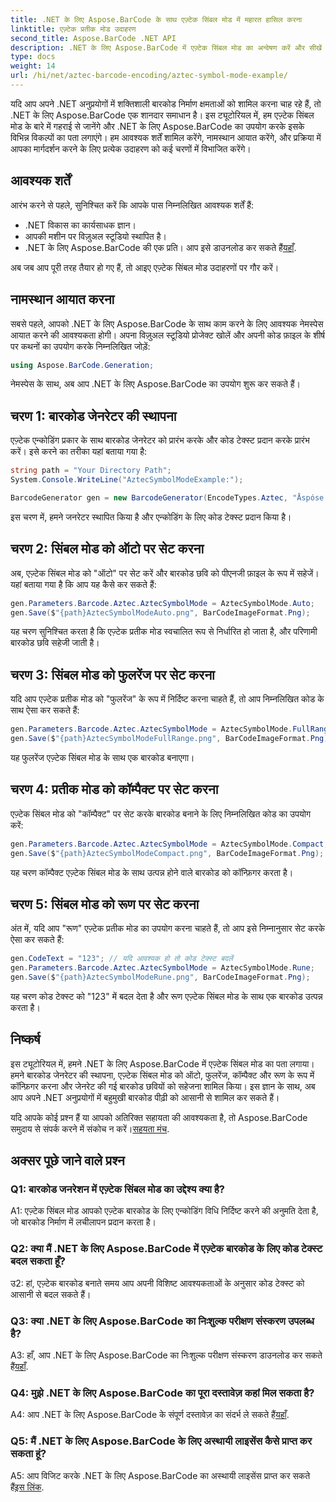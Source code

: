 ```yaml
---
title: .NET के लिए Aspose.BarCode के साथ एज़्टेक सिंबल मोड में महारत हासिल करना
linktitle: एज़्टेक प्रतीक मोड उदाहरण
second_title: Aspose.BarCode .NET API
description: .NET के लिए Aspose.BarCode में एज़्टेक सिंबल मोड का अन्वेषण करें और सीखें कि आसानी से बहुमुखी बारकोड कैसे उत्पन्न करें। इस व्यापक ट्यूटोरियल में ऑटो, फुलरेंज, कॉम्पैक्ट और रूण मोड का अनुभव प्राप्त करें।
type: docs
weight: 14
url: /hi/net/aztec-barcode-encoding/aztec-symbol-mode-example/
---
```

यदि आप अपने .NET अनुप्रयोगों में शक्तिशाली बारकोड निर्माण क्षमताओं को शामिल करना चाह रहे हैं, तो .NET के लिए Aspose.BarCode एक शानदार समाधान है। इस ट्यूटोरियल में, हम एज़्टेक सिंबल मोड के बारे में गहराई से जानेंगे और .NET के लिए Aspose.BarCode का उपयोग करके इसके विभिन्न विकल्पों का पता लगाएंगे। हम आवश्यक शर्तें शामिल करेंगे, नामस्थान आयात करेंगे, और प्रक्रिया में आपका मार्गदर्शन करने के लिए प्रत्येक उदाहरण को कई चरणों में विभाजित करेंगे।

## आवश्यक शर्तें

आरंभ करने से पहले, सुनिश्चित करें कि आपके पास निम्नलिखित आवश्यक शर्तें हैं:

- .NET विकास का कार्यसाधक ज्ञान।
- आपकी मशीन पर विज़ुअल स्टूडियो स्थापित है।
-  .NET के लिए Aspose.BarCode की एक प्रति। आप इसे डाउनलोड कर सकते हैं[यहाँ](https://releases.aspose.com/barcode/net/).

अब जब आप पूरी तरह तैयार हो गए हैं, तो आइए एज़्टेक सिंबल मोड उदाहरणों पर गौर करें।

## नामस्थान आयात करना

सबसे पहले, आपको .NET के लिए Aspose.BarCode के साथ काम करने के लिए आवश्यक नेमस्पेस आयात करने की आवश्यकता होगी। अपना विज़ुअल स्टूडियो प्रोजेक्ट खोलें और अपनी कोड फ़ाइल के शीर्ष पर कथनों का उपयोग करके निम्नलिखित जोड़ें:

```csharp
using Aspose.BarCode.Generation;
```

नेमस्पेस के साथ, अब आप .NET के लिए Aspose.BarCode का उपयोग शुरू कर सकते हैं।

## चरण 1: बारकोड जेनरेटर की स्थापना

एज़्टेक एन्कोडिंग प्रकार के साथ बारकोड जेनरेटर को प्रारंभ करके और कोड टेक्स्ट प्रदान करके प्रारंभ करें। इसे करने का तरीका यहां बताया गया है:

```csharp
string path = "Your Directory Path";
System.Console.WriteLine("AztecSymbolModeExample:");

BarcodeGenerator gen = new BarcodeGenerator(EncodeTypes.Aztec, "Åspóse.Barcóde©");
```

इस चरण में, हमने जनरेटर स्थापित किया है और एन्कोडिंग के लिए कोड टेक्स्ट प्रदान किया है।

## चरण 2: सिंबल मोड को ऑटो पर सेट करना

अब, एज़्टेक सिंबल मोड को "ऑटो" पर सेट करें और बारकोड छवि को पीएनजी फ़ाइल के रूप में सहेजें। यहां बताया गया है कि आप यह कैसे कर सकते हैं:

```csharp
gen.Parameters.Barcode.Aztec.AztecSymbolMode = AztecSymbolMode.Auto;
gen.Save($"{path}AztecSymbolModeAuto.png", BarCodeImageFormat.Png);
```

यह चरण सुनिश्चित करता है कि एज़्टेक प्रतीक मोड स्वचालित रूप से निर्धारित हो जाता है, और परिणामी बारकोड छवि सहेजी जाती है।

## चरण 3: सिंबल मोड को फुलरेंज पर सेट करना

यदि आप एज़्टेक प्रतीक मोड को "फुलरेंज" के रूप में निर्दिष्ट करना चाहते हैं, तो आप निम्नलिखित कोड के साथ ऐसा कर सकते हैं:

```csharp
gen.Parameters.Barcode.Aztec.AztecSymbolMode = AztecSymbolMode.FullRange;
gen.Save($"{path}AztecSymbolModeFullRange.png", BarCodeImageFormat.Png);
```

यह फुलरेंज एज़्टेक सिंबल मोड के साथ एक बारकोड बनाएगा।

## चरण 4: प्रतीक मोड को कॉम्पैक्ट पर सेट करना

एज़्टेक सिंबल मोड को "कॉम्पैक्ट" पर सेट करके बारकोड बनाने के लिए निम्नलिखित कोड का उपयोग करें:

```csharp
gen.Parameters.Barcode.Aztec.AztecSymbolMode = AztecSymbolMode.Compact;
gen.Save($"{path}AztecSymbolModeCompact.png", BarCodeImageFormat.Png);
```

यह चरण कॉम्पैक्ट एज़्टेक सिंबल मोड के साथ उत्पन्न होने वाले बारकोड को कॉन्फ़िगर करता है।

## चरण 5: सिंबल मोड को रूण पर सेट करना

अंत में, यदि आप "रूण" एज़्टेक प्रतीक मोड का उपयोग करना चाहते हैं, तो आप इसे निम्नानुसार सेट करके ऐसा कर सकते हैं:

```csharp
gen.CodeText = "123"; // यदि आवश्यक हो तो कोड टेक्स्ट बदलें
gen.Parameters.Barcode.Aztec.AztecSymbolMode = AztecSymbolMode.Rune;
gen.Save($"{path}AztecSymbolModeRune.png", BarCodeImageFormat.Png);
```

यह चरण कोड टेक्स्ट को "123" में बदल देता है और रूण एज़्टेक सिंबल मोड के साथ एक बारकोड उत्पन्न करता है।

## निष्कर्ष

इस ट्यूटोरियल में, हमने .NET के लिए Aspose.BarCode में एज़्टेक सिंबल मोड का पता लगाया। हमने बारकोड जेनरेटर की स्थापना, एज़्टेक सिंबल मोड को ऑटो, फुलरेंज, कॉम्पैक्ट और रूण के रूप में कॉन्फ़िगर करना और जेनरेट की गई बारकोड छवियों को सहेजना शामिल किया। इस ज्ञान के साथ, अब आप अपने .NET अनुप्रयोगों में बहुमुखी बारकोड पीढ़ी को आसानी से शामिल कर सकते हैं।

 यदि आपके कोई प्रश्न हैं या आपको अतिरिक्त सहायता की आवश्यकता है, तो Aspose.BarCode समुदाय से संपर्क करने में संकोच न करें।[सहयता मंच](https://forum.aspose.com/c/barcode/13).

## अक्सर पूछे जाने वाले प्रश्न

### Q1: बारकोड जनरेशन में एज़्टेक सिंबल मोड का उद्देश्य क्या है?

A1: एज़्टेक सिंबल मोड आपको एज़्टेक बारकोड के लिए एन्कोडिंग विधि निर्दिष्ट करने की अनुमति देता है, जो बारकोड निर्माण में लचीलापन प्रदान करता है।

### Q2: क्या मैं .NET के लिए Aspose.BarCode में एज़्टेक बारकोड के लिए कोड टेक्स्ट बदल सकता हूँ?

उ2: हां, एज़्टेक बारकोड बनाते समय आप अपनी विशिष्ट आवश्यकताओं के अनुसार कोड टेक्स्ट को आसानी से बदल सकते हैं।

### Q3: क्या .NET के लिए Aspose.BarCode का निःशुल्क परीक्षण संस्करण उपलब्ध है?

A3: हाँ, आप .NET के लिए Aspose.BarCode का निःशुल्क परीक्षण संस्करण डाउनलोड कर सकते हैं[यहाँ](https://releases.aspose.com/).

### Q4: मुझे .NET के लिए Aspose.BarCode का पूरा दस्तावेज़ कहां मिल सकता है?

 A4: आप .NET के लिए Aspose.BarCode के संपूर्ण दस्तावेज़ का संदर्भ ले सकते हैं[यहाँ](https://reference.aspose.com/barcode/net/).

### Q5: मैं .NET के लिए Aspose.BarCode के लिए अस्थायी लाइसेंस कैसे प्राप्त कर सकता हूं?

 A5: आप विजिट करके .NET के लिए Aspose.BarCode का अस्थायी लाइसेंस प्राप्त कर सकते हैं[इस लिंक](https://purchase.aspose.com/temporary-license/).